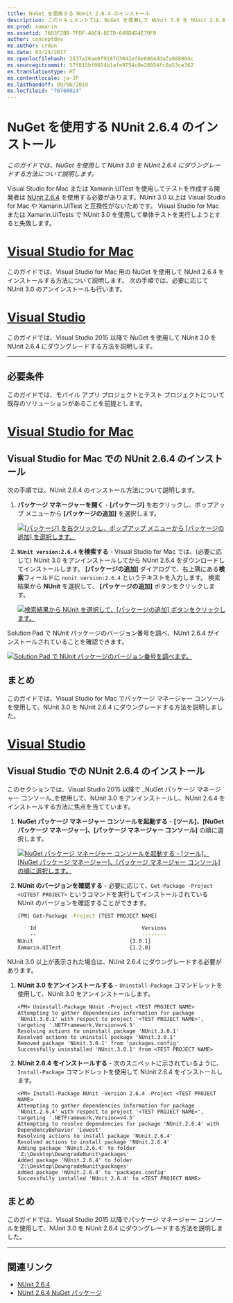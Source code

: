 ```yaml
---
title: NuGet を使用する NUnit 2.6.4 のインストール
description: このドキュメントでは、NuGet を使用して NUnit 3.0 を NUnit 2.6.4 にダウングレードする方法について説明します。 これは、NUnit 3.x がサポートされていない、Xamarin.UITest を使用する場合に必要です。
ms.prod: xamarin
ms.assetid: 7683F2B8-7FDF-48C4-8E7D-649D4D4E79F0
author: conceptdev
ms.author: crdun
ms.date: 03/24/2017
ms.openlocfilehash: 2437a26ae0f9187d3042ef6e6064ddafa808804c
ms.sourcegitcommit: 57f815bf0024b1afe9754c0e28054fc0a53ce302
ms.translationtype: HT
ms.contentlocale: ja-JP
ms.lasthandoff: 09/06/2019
ms.locfileid: "70766014"
---
```

# <a name="installing-nunit-264-using-nuget"></a>NuGet を使用する NUnit 2.6.4 のインストール

_このガイドでは、NuGet を使用して NUnit 3.0 を NUnit 2.6.4 にダウングレードする方法について説明します。_

Visual Studio for Mac または Xamarin.UITest を使用してテストを作成する開発者は [NUnit 2.6.4](http://nunit.org/index.php?p=docHome&r=2.6.4) を使用する必要があります。NUnit 3.0 以上は Visual Studio for Mac や Xamarin.UITest と互換性がないためです。 Visual Studio for Mac または Xamarin.UITests で NUnit 3.0 を使用して単体テストを実行しようとすると失敗します。

# <a name="visual-studio-for-mactabmacos"></a>[Visual Studio for Mac](#tab/macos)

このガイドでは、Visual Studio for Mac 用の NuGet を使用して NUnit 2.6.4 をインストールする方法について説明します。 次の手順では、必要に応じて NUnit 3.0 のアンインストールも行います。

# <a name="visual-studiotabwindows"></a>[Visual Studio](#tab/windows)

このガイドでは、Visual Studio 2015 以降で NuGet を使用して NUnit 3.0 を NUnit 2.6.4 にダウングレードする方法を説明します。

-----

## <a name="requirements"></a>必要条件

このガイドでは、モバイル アプリ プロジェクトとテスト プロジェクトについて既存のソリューションがあることを前提とします。

# <a name="visual-studio-for-mactabmacos"></a>[Visual Studio for Mac](#tab/macos)

## <a name="installing-nunit-264-in-visual-studio-for-mac"></a>Visual Studio for Mac での NUnit 2.6.4 のインストール

次の手順では、NUnit 2.6.4 のインストール方法について説明します。

1. **パッケージ マネージャーを開く** - **[パッケージ]** を右クリックし、ポップアップ メニューから **[パッケージの追加]** を選択します。

    [![](installing-nunit-using-nuget-images/add-packages-xs.png "[パッケージ] を右クリックし、ポップアップ メニューから [パッケージの追加] を選択します。")](installing-nunit-using-nuget-images/add-packages-xs.png#lightbox)
    
1. **`NUnit version:2.6.4` を検索する** - Visual Studio for Mac では、(必要に応じて) NUnit 3.0 をアンインストールしてから NUnit 2.6.4 をダウンロードしてインストールします。 **[パッケージの追加]** ダイアログで、右上隅にある**検索**フィールドに `nunit version:2.6.4` というテキストを入力します。 検索結果から **NUnit** を選択して、 **[パッケージの追加]** ボタンをクリックします。

    [![](installing-nunit-using-nuget-images/nunit-search-xs.png "検索結果から NUnit を選択して、[パッケージの追加] ボタンをクリックします。")](installing-nunit-using-nuget-images/nunit-search-xs.png#lightbox)

Solution Pad で NUnit パッケージのバージョン番号を調べ、NUnit 2.6.4 がインストールされていることを確認できます。

[![](installing-nunit-using-nuget-images/nunit-2-6-4-installed.png "Solution Pad で NUnit パッケージのバージョン番号を調べます。")](installing-nunit-using-nuget-images/nunit-2-6-4-installed.png#lightbox)

## <a name="summary"></a>まとめ

このガイドでは、Visual Studio for Mac でパッケージ マネージャー コンソールを使用して、NUnit 3.0 を NUnit 2.6.4 にダウングレードする方法を説明しました。

# <a name="visual-studiotabwindows"></a>[Visual Studio](#tab/windows)

## <a name="installing-nunit-264-in-visual-studio"></a>Visual Studio での NUnit 2.6.4 のインストール

このセクションでは、Visual Studio 2015 以降で _NuGet パッケージ マネージャー コンソール_を使用して、NUnit 3.0 をアンインストールし、NUnit 2.6.4 をインストールする方法に焦点を当てています。

1. **NuGet パッケージ マネージャー コンソールを起動する** - **[ツール]、[NuGet パッケージ マネージャー]、[パッケージ マネージャー コンソール]** の順に選択します。

    [![](installing-nunit-using-nuget-images/package-manager-console.png "NuGet パッケージ マネージャー コンソールを起動する - [ツール]、[NuGet パッケージ マネージャー]、[パッケージ マネージャー コンソール] の順に選択します。")](installing-nunit-using-nuget-images/package-manager-console.png#lightbox)
    
1. **NUnit のバージョンを確認する** - 必要に応じて、`Get-Package -Project <UITEST PROJECT>` というコマンドを実行してインストールされている NUnit のバージョンを確認することができます。

    ```bash
    [PM] Get-Package -Project [TEST PROJECT NAME]
    
        Id                                  Versions                                 ProjectName
        --                                  --------                                 -----------
    NUnit                               {3.0.1}                                  [TEST PROJECT NAME]
    Xamarin.UITest                      {1.2.0}                                  [TEST PROJECT NAME]
    ```

NUnit 3.0 以上が表示された場合は、NUnit 2.6.4 にダウングレードする必要があります。

1. **NUnit 3.0 をアンインストールする** - `Uninstall-Package` コマンドレットを使用して、NUnit 3.0 をアンインストールします。

    ```
    <PM> Uninstall-Package NUnit -Project <TEST PROJECT NAME>
    Attempting to gather dependencies information for package 'NUnit.3.0.1' with respect to project '<TEST PROJECT NAME>', targeting '.NETFramework,Version=v4.5'
    Resolving actions to uninstall package 'NUnit.3.0.1'
    Resolved actions to uninstall package 'NUnit.3.0.1'
    Removed package 'NUnit.3.0.1' from 'packages.config'
    Successfully uninstalled 'NUnit.3.0.1' from <TEST PROJECT NAME>
    ```

1. **NUnit 2.6.4 をインストールする** - 次のスニペットに示されているように、`Install-Package` コマンドレットを使用して NUnit 2.6.4 をインストールします。

    ```
    <PM> Install-Package NUnit -Version 2.6.4 -Project <TEST PROJECT NAME>
    Attempting to gather dependencies information for package 'NUnit.2.6.4' with respect to project '<TEST PROJECT NAME>', targeting '.NETFramework,Version=v4.5'
    Attempting to resolve dependencies for package 'NUnit.2.6.4' with DependencyBehavior 'Lowest'
    Resolving actions to install package 'NUnit.2.6.4'
    Resolved actions to install package 'NUnit.2.6.4'
    Adding package 'NUnit.2.6.4' to folder 'Z:\Desktop\DowngradeNunit\packages'
    Added package 'NUnit.2.6.4' to folder 'Z:\Desktop\DowngradeNunit\packages'
    Added package 'NUnit.2.6.4' to 'packages.config'
    Successfully installed 'NUnit 2.6.4' to <TEST PROJECT NAME>
    ```

## <a name="summary"></a>まとめ

このガイドでは、Visual Studio 2015 以降でパッケージ マネージャー コンソールを使用して、NUnit 3.0 を NUnit 2.6.4 にダウングレードする方法を説明しました。

-----

## <a name="related-links"></a>関連リンク

- [NUnit 2.6.4](http://nunit.org/index.php?p=docHome&r=2.6.4)
- [NUnit 2.6.4 NuGet パッケージ](https://www.nuget.org/packages/NUnit/2.6.4)
